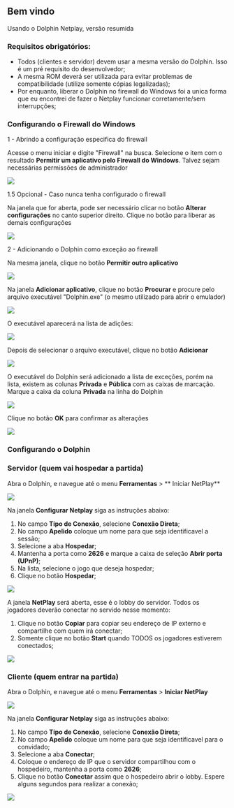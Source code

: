 ## Bem vindo

Usando o Dolphin Netplay, versão resumida

### Requisitos obrigatórios:

  * Todos (clientes e servidor) devem usar a mesma versão do Dolphin. Isso é um pré requisito do desenvolvedor;
  * A mesma ROM deverá ser utilizada para evitar problemas de compatibilidade (utilize somente cópias legalizadas);
  * Por enquanto, liberar o Dolphin no firewall do Windows foi a unica forma que eu encontrei de fazer o Netplay funcionar corretamente/sem interrupções;

### Configurando o Firewall do Windows

1 - Abrindo a configuração especifica do firewall

Acesse o menu iniciar e digite "Firewall" na busca. Selecione o item com o resultado **Permitir um aplicativo pelo Firewall do Windows**. Talvez sejam necessárias permissões de administrador

![](passo1.png)

1.5 Opcional - Caso nunca tenha configurado o firewall

Na janela que for aberta, pode ser necessário clicar no botão **Alterar configurações** no canto superior direito. Clique no botão para liberar as demais configurações

![](passo2.png)

2 - Adicionando o Dolphin como exceção ao firewall

Na mesma janela, clique no botão **Permitir outro aplicativo**

![](passo3.png)

Na janela **Adicionar aplicativo**, clique no botão **Procurar** e procure pelo arquivo executável "Dolphin.exe" (o mesmo utilizado para abrir o emulador)

![](passo4.png)

O executável aparecerá na lista de adições:

![](passo5.PNG)

Depois de selecionar o arquivo executável, clique no botão **Adicionar**

![](passo6.png)

O executável do Dolphin será adicionado a lista de exceções, porém na lista, existem as colunas **Privada** e **Pública** com as caixas de marcação. Marque a caixa da coluna **Privada** na linha do Dolphin

![](passo7.png)

Clique no botão **OK** para confirmar as alterações

![](passo8.png)

### Configurando o Dolphin

### Servidor (quem vai hospedar a partida)

Abra o Dolphin, e navegue até o menu **Ferramentas** > ** Iniciar NetPlay**

![](passo9.png)

Na janela **Configurar Netplay** siga as instruções abaixo:

  1. No campo **Tipo de Conexão**, selecione **Conexão Direta**;
  2. No campo **Apelido** coloque um nome para que seja identificavel a sessão;
  3. Selecione a aba **Hospedar**;
  4. Mantenha a porta como **2626** e marque a caixa de seleção **Abrir porta (UPnP)**;
  5. Na lista, selecione o jogo que deseja hospedar;
  6. Clique no botão **Hospedar**;
 
![](passo10.png)

A janela **NetPlay** será aberta, esse é o lobby do servidor. Todos os jogadores deverão conectar no servido nesse momento:

  1. Clique no botão **Copiar** para copiar seu endereço de IP externo e compartilhe com quem irá conectar;
  2. Somente clique no botão **Start** quando TODOS os jogadores estiverem conectados;

![](passo11.png)

### Cliente (quem entrar na partida)

Abra o Dolphin, e navegue até o menu **Ferramentas** > **Iniciar NetPlay**

![](passo9.png)

Na janela **Configurar Netplay** siga as instruções abaixo:

  1. No campo **Tipo de Conexão**, selecione **Conexão Direta**;
  2. No campo **Apelido** coloque um nome para que seja identificavel para o convidado;
  3. Selecione a aba **Conectar**;
  4. Coloque o endereço de IP que o servidor compartilhou com o hospedeiro, mantenha a porta como **2626**;
  5. Clique no botão **Conectar** assim que o hospedeiro abrir o lobby. Espere alguns segundos para realizar a conexão;
 
![](passo12.png)
